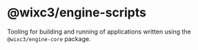 # @wixc3/engine-scripts

Tooling for building and running of applications written using the `@wixc3/engine-core` package.
